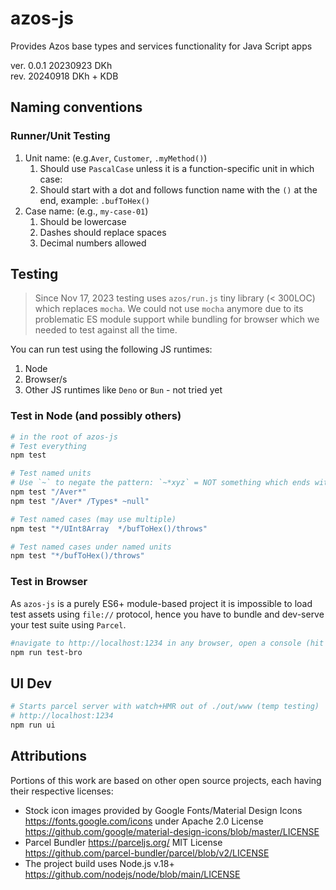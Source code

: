 # azos-js
Provides Azos base types and services functionality for Java Script apps

ver. 0.0.1 20230923 DKh<br>
rev. 20240918 DKh + KDB


## Naming conventions

### Runner/Unit Testing
1. Unit name: (e.g.`Aver`, `Customer`, `.myMethod()`)
   1. Should use `PascalCase` unless it is a function-specific unit in which case:
   1. Should start with a dot and follows function name with the `()` at the end, example: `.bufToHex()`
2. Case name: (e.g., `my-case-01`)
   1. Should be lowercase
   2. Dashes should replace spaces
   3. Decimal numbers allowed


## Testing

> Since Nov 17, 2023 testing uses `azos/run.js` tiny library (&lt; 300LOC) which replaces `mocha`. We could not use `mocha` anymore due to its problematic ES module support while bundling for browser which we needed to test against all the time.

You can run test using the following JS runtimes:
1. Node
2. Browser/s
3. Other JS runtimes like `Deno` or `Bun` - not tried yet


### Test in Node (and possibly others)
```bash
# in the root of azos-js
# Test everything
npm test

# Test named units
# Use `~` to negate the pattern: `~*xyz` = NOT something which ends with `xyz`
npm test "/Aver*"
npm test "/Aver* /Types* ~null"

# Test named cases (may use multiple)
npm test "*/UInt8Array  */bufToHex()/throws"

# Test named cases under named units
npm test "*/bufToHex()/throws"
```
### Test in Browser
As `azos-js` is a purely ES6+ module-based project it is impossible to load test assets using `file://` protocol, hence you have to bundle and dev-serve your test suite using `Parcel`.

```bash
#navigate to http://localhost:1234 in any browser, open a console (hit F12)
npm run test-bro
```

## UI Dev

```bash
# Starts parcel server with watch+HMR out of ./out/www (temp testing)
# http://localhost:1234
npm run ui
```

## Attributions

Portions of this work are based on other open source projects, each having their respective licenses:

- Stock icon images provided by Google Fonts/Material Design Icons https://fonts.google.com/icons under Apache 2.0 License https://github.com/google/material-design-icons/blob/master/LICENSE
- Parcel Bundler https://parceljs.org/ MIT License https://github.com/parcel-bundler/parcel/blob/v2/LICENSE
- The project build uses Node.js v.18+ https://github.com/nodejs/node/blob/main/LICENSE
